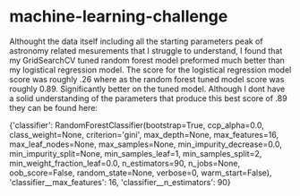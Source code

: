 # machine-learning-challenge

Althought the data itself including all the starting parameters peak of astronomy related mesurements that I struggle to understand, I found that my GridSearchCV tuned random forest model preformed much better than my logistical regression model. The score for the logistical regression model score was roughly .26 where as the random forest tuned model score was roughly 0.89. Significantly better on the tuned model. Although I dont have a solid understanding of the parameters that produce this best score of .89 they can be found here: 

{'classifier': RandomForestClassifier(bootstrap=True, ccp_alpha=0.0, class_weight=None,
                       criterion='gini', max_depth=None, max_features=16,
                       max_leaf_nodes=None, max_samples=None,
                       min_impurity_decrease=0.0, min_impurity_split=None,
                       min_samples_leaf=1, min_samples_split=2,
                       min_weight_fraction_leaf=0.0, n_estimators=90,
                       n_jobs=None, oob_score=False, random_state=None,
                       verbose=0, warm_start=False), 'classifier__max_features': 16, 'classifier__n_estimators': 90}
                       
                       
 